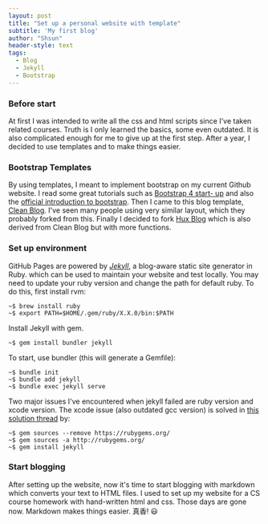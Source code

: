 ```yaml
---
layout: post
title: "Set up a personal website with template"
subtitle: 'My first blog'
author: "Shsun"
header-style: text
tags:
  - Blog
  - Jekyll
  - Bootstrap
---
```


### Before start
At first I was intended to write all the css and html scripts since I've taken related courses. Truth is I only learned the basics, some even outdated. It is also complicated enough for me to give up at the first step. After a year, I decided to use templates and to make things easier.

### Bootstrap Templates
By using templates, I meant to implement bootstrap on my current Github website. I read some great tutorials such as [Bootstrap 4 start- up](https://nicolas-van.github.io/bootstrap-4-github-pages/) and also the [official introduction to bootstrap](https://getbootstrap.com/docs/4.3/getting-started/introduction/). Then I came to this blog template, [Clean Blog](https://github.com/BlackrockDigital/startbootstrap-clean-blog). I've seen many people using very similar layout, which they probably forked from this. Finally I decided to fork [Hux Blog](https://huangxuan.me/) which is also derived from Clean Blog but with more functions.  

### Set up environment
GitHub Pages are powered by [_Jekyll_](https://github.com/jekyll/jekyll), a blog-aware static site generator in Ruby. which can be used to maintain your website and test locally. You may need to update your ruby version and change the path for default ruby. To do this, first install rvm:

```console
~$ brew install ruby
~$ export PATH=$HOME/.gem/ruby/X.X.0/bin:$PATH
```

Install Jekyll with gem.
```console
~$ gem install bundler jekyll
```

To start, use bundler (this will generate a Gemfile):
```console
~$ bundle init
~$ bundle add jekyll
~$ bundle exec jekyll serve
```
Two major issues I've encountered when jekyll failed are ruby version and xcode version. The xcode issue (also outdated gcc version) is solved in [this solution thread](https://github.com/juthilo/run-jekyll-on-windows/issues/34) by:
```console
~$ gem sources --remove https://rubygems.org/
~$ gem sources -a http://rubygems.org/
~$ gem install jekyll
```
### Start blogging
After setting up the website, now it's time to start blogging with markdown which converts your text to HTML files. I used to set up my website for a CS course homework with hand-written html and css. Those days are gone now. Markdown makes things easier. 真香! :smiley:
